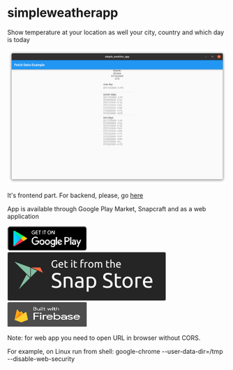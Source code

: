 # simpleweatherapp

Show temperature at your location as well your city, country and which day is today

![Example](src/images/example.png)

It's frontend part. For backend, please, go [here](https://github.com/Oysiyl/Weather_app)

App is available through Google Play Market, Snapcraft and as a web application

[![Get it on Google Play](src/images/resized_google_play_black.png)](https://play.google.com/store/apps/details?id=com.bloc.simpleweatherapp)
[![Get it from the Snap Store](src/images/snap-store-black.svg)](https://snapcraft.io/simple-weather-app)
[![Built with Firebase](src/images/resized_firebase_black.png)](https://engaged-kite-274510.firebaseapp.com/#/)

Note: for web app you need to open URL in browser without CORS.

For example, on Linux run from shell: google-chrome  --user-data-dir=/tmp --disable-web-security